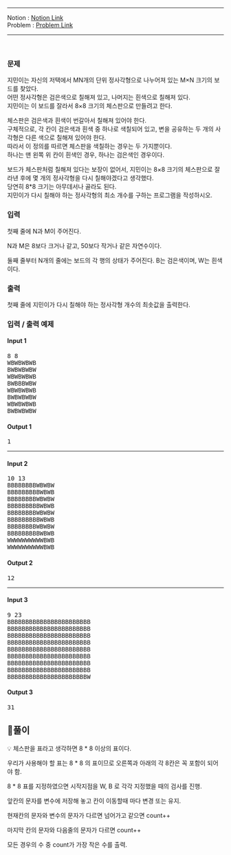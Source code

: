 
***
Notion : [Notion Link](https://west-pineapple-c4d.notion.site/f9468c6bbb4c4d988c05acc81d0862de)  
Problem : [Problem Link](https://www.acmicpc.net/problem/1018)
***



<br/>

### 문제

지민이는 자신의 저택에서 MN개의 단위 정사각형으로 나누어져 있는 M×N 크기의 보드를 찾았다.  
어떤 정사각형은 검은색으로 칠해져 있고, 나머지는 흰색으로 칠해져 있다.  
지민이는 이 보드를 잘라서 8×8 크기의 체스판으로 만들려고 한다.  

체스판은 검은색과 흰색이 번갈아서 칠해져 있어야 한다.  
구체적으로, 각 칸이 검은색과 흰색 중 하나로 색칠되어 있고, 변을 공유하는 두 개의 사각형은 다른 색으로 칠해져 있어야 한다.  
따라서 이 정의를 따르면 체스판을 색칠하는 경우는 두 가지뿐이다.  
하나는 맨 왼쪽 위 칸이 흰색인 경우, 하나는 검은색인 경우이다.  

보드가 체스판처럼 칠해져 있다는 보장이 없어서, 지민이는 8×8 크기의 체스판으로 잘라낸 후에 몇 개의 정사각형을 다시 칠해야겠다고 생각했다.  
당연히 8*8 크기는 아무데서나 골라도 된다.  
지민이가 다시 칠해야 하는 정사각형의 최소 개수를 구하는 프로그램을 작성하시오.  

### 입력

첫째 줄에 N과 M이 주어진다.  

N과 M은 8보다 크거나 같고, 50보다 작거나 같은 자연수이다.  

둘째 줄부터 N개의 줄에는 보드의 각 행의 상태가 주어진다. B는 검은색이며, W는 흰색이다.  

### 출력

첫째 줄에 지민이가 다시 칠해야 하는 정사각형 개수의 최솟값을 출력한다.  

### 입력 / 출력 예제

#### Input 1
<pre>
8 8
WBWBWBWB
BWBWBWBW
WBWBWBWB
BWBBBWBW
WBWBWBWB
BWBWBWBW
WBWBWBWB
BWBWBWBW
</pre>

#### Output 1
<pre>
1
</pre>

***

#### Input 2
<pre>
10 13
BBBBBBBBWBWBW
BBBBBBBBBWBWB
BBBBBBBBWBWBW
BBBBBBBBBWBWB
BBBBBBBBWBWBW
BBBBBBBBBWBWB
BBBBBBBBWBWBW
BBBBBBBBBWBWB
WWWWWWWWWWBWB
WWWWWWWWWWBWB
</pre>

#### Output 2
<pre>
12
</pre>

***

#### Input 3
<pre>
9 23
BBBBBBBBBBBBBBBBBBBBBBB
BBBBBBBBBBBBBBBBBBBBBBB
BBBBBBBBBBBBBBBBBBBBBBB
BBBBBBBBBBBBBBBBBBBBBBB
BBBBBBBBBBBBBBBBBBBBBBB
BBBBBBBBBBBBBBBBBBBBBBB
BBBBBBBBBBBBBBBBBBBBBBB
BBBBBBBBBBBBBBBBBBBBBBB
BBBBBBBBBBBBBBBBBBBBBBW
</pre>

#### Output 3
<pre>
31
</pre>


## 🌈풀이

💡 체스판을 표라고 생각하면 8 * 8 이상의 표이다.

우리가 사용해야 할 표는 8 * 8 의 표이므로 오른쪽과 아래의 각 8칸은 꼭 포함이 되어야 함.

8 * 8 표를 지정하였으면 시작지점을 W, B 로 각각 지정했을 때의 검사를 진행.

앞칸의 문자를 변수에 저장해 놓고 칸이 이동할때 마다 변경 또는 유지.

현재칸의 문자와 변수의 문자가 다르면 넘어가고 같으면 count++

마지막 칸의 문자와 다음줄의 문자가 다르면 count++

모든 경우의 수 중 count가 가장 작은 수를 출력.  
